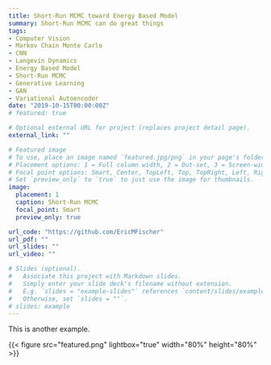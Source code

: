 ```yaml
---
title: Short-Run MCMC toward Energy Based Model
summary: Short-Run MCMC can do great things
tags:
- Computer Vision
- Markov Chain Monte Carlo
- CNN
- Langevin Dynamics
- Energy Based Model
- Short-Run MCMC
- Generative Learning
- GAN
- Variational Autoencoder
date: "2019-10-15T00:00:00Z"
# featured: true

# Optional external URL for project (replaces project detail page).
external_link: ""

# Featured image
# To use, place an image named `featured.jpg/png` in your page's folder.
# Placement options: 1 = Full column width, 2 = Out-set, 3 = Screen-width
# Focal point options: Smart, Center, TopLeft, Top, TopRight, Left, Right, BottomLeft, Bottom, BottomRight
# Set `preview_only` to `true` to just use the image for thumbnails.
image:
  placement: 1
  caption: Short-Run MCMC
  focal_point: Smart
  preview_only: true

url_code: "https://github.com/EricMFischer"
url_pdf: ""
url_slides: ""
url_video: ""

# Slides (optional).
#   Associate this project with Markdown slides.
#   Simply enter your slide deck's filename without extension.
#   E.g. `slides = "example-slides"` references `content/slides/example-slides.md`.
#   Otherwise, set `slides = ""`.
# slides: example
---
```


This is another example.

{{< figure src="featured.png" lightbox="true" width="80%" height="80%" >}}

